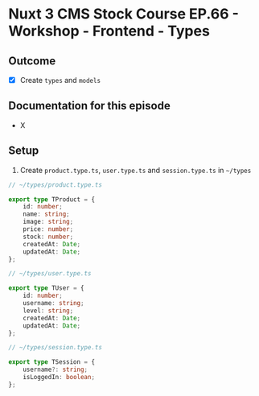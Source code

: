 # Nuxt 3 CMS Stock Course EP.66 - Workshop - Frontend - Types

## Outcome

-   [x] Create `types` and `models`

## Documentation for this episode

-   X

## Setup

1. Create `product.type.ts`, `user.type.ts` and `session.type.ts` in `~/types`

```ts
// ~/types/product.type.ts

export type TProduct = {
    id: number;
    name: string;
    image: string;
    price: number;
    stock: number;
    createdAt: Date;
    updatedAt: Date;
};
```

```ts
// ~/types/user.type.ts

export type TUser = {
    id: number;
    username: string;
    level: string;
    createdAt: Date;
    updatedAt: Date;
};
```

```ts
// ~/types/session.type.ts

export type TSession = {
    username?: string;
    isLoggedIn: boolean;
};
```
